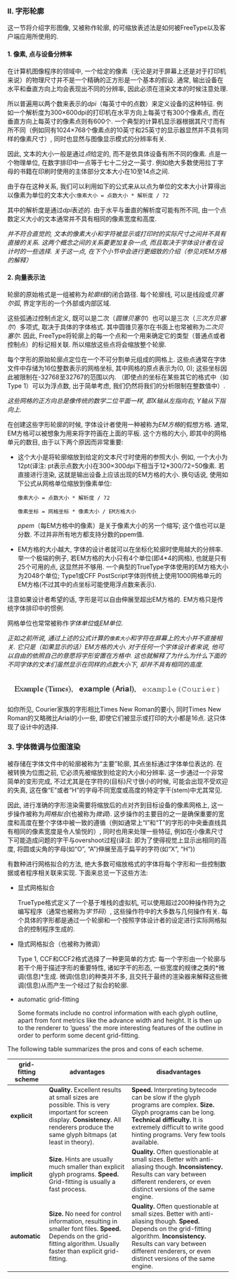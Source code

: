 ### II. 字形轮廓

这一节将介绍字形图像, 又被称作轮廓, 的可缩放表述法是如何被FreeType以及客户端应用所使用的.

#### 1. 像素, 点与设备分辨率

在计算机图像程序的领域中, 一个给定的像素（无论是对于屏幕上还是对于打印机来说）的物理尺寸并不是一个精确的正方形是一个基本的假设. 通常, 输出设备在水平和垂直方向上均会表现出不同的分辨率, 因此必须在渲染文本的时候注意处理.

所以普遍用以两个数来表示的*dpi*（每英寸中的点数）来定义设备的这种特征. 例如一个解析度为300×600dpi的打印机在水平方向上每英寸有300个像素点, 而在垂直方向上每英寸的像素点则有600个. 一个典型的计算机显示器根据其尺寸而有所不同（例如同有1024×768个像素点的10英寸和25英寸的显示器显然并不具有同样的像素尺寸）, 同时也显然与图像显示模式的分辨率有关.

因此, 文本的大小一般是通过*点*给定的, 而不是依具体设备有所不同的像素. 点是一个物理单位, 在数字排印中一点等于七十二分之一英寸. 例如绝大多数使用拉丁字母的书籍在印刷时使用的主体部分文本大小在10至14点之间.

由于存在这种关系, 我们可以利用如下的公式来从以点为单位的文本大小计算得出以像素为单位的文本大小:`像素大小 = 点数大小 * 解析度 / 72`

其中的解析度是通过*dpi*表述的. 由于水平与垂直的解析度可能有所不同, 由一个点数定义大小的文本通常并不具有相同的像素宽度和高度.

*并不符合直觉的, 文本的像素大小和字符被显示或打印时的实际尺寸之间并不具有直接的关系. 这两个概念之间的关系要更加复杂一点, 而且取决于字体设计者在设计时的一些选择.  关于这一点, 在下个小节中会进行更细致的介绍（参见对EM方格的解释）*

#### 2. 向量表示法

轮廓的原始格式是一组被称为*轮廓线*的闭合路径. 每个轮廓线, 可以是线段或*贝塞尔弧*, 界定字形的一个外部或内部区域.

这些弧通过控制点定义, 既可以是二次（*圆锥贝塞尔*）也可以是三次（*三次方贝塞尔*）多项式, 取决于具体的字体格式. 其中圆锥贝塞尔在书面上也常被称为*二次贝塞尔*. 因此, FreeType将轮廓上的每一个点和一个用来确定它的类型（普通点或者控制点）的标记相关联. 所以缩放这些点将会缩放整个轮廓.

每个字形的原始轮廓点定位在一个不可分割单元组成的网格上. 这些点通常在字体文件中存储为16位整数表示的网格坐标, 其中网格的原点表示为(0, 0); 这些坐标因此被限制在-32768至32767的范围以内. （即使点的坐标在某些其它的格式中（如Type 1）可以为浮点数, 出于简单考虑, 我们仍然将我们的分析限制在整数值中）.

*这些网格的正方向总是像传统的数学二位平面一样, 即X轴从左指向右, Y轴从下指向上.*

在创建这些字形轮廓的时候, 字体设计者使用一种被称为*EM方格*的假想方格. 通常, EM方格可以被想象为用来将字符画在上面的平板. 这个方格的大小, 即其中的网格单元的数目, 由于以下两个原因而非常重要:

- 这个大小是将轮廓缩放到给定的文本尺寸时使用的参照大小. 例如, 一个大小为12pt(译注: pt表示点数大小)在300×300dpi下相当于12\*300/72=50像素. 若直接进行渲染, 这就是输出设备上应该出现的EM方格的大小. 换句话说, 使用如下公式从网格单位缩放到像素单位:

  `像素大小 = 点数大小 * 解析度 / 72`

  `像素坐标 = 网格坐标 * 像素大小 / EM方格大小`

  *ppem*（每EM方格中的像素）是关于像素大小的另一个缩写; 这个值也可以是分数. 不过并非所有地方都支持分数的ppem值.

- EM方格的大小越大, 字体的设计者就可以在坐标化轮廓时使用越大的分辨率. 举一个极端的例子, 若EM方格的大小只有4个单位(即4\*4的网格), 也就是只有25个可用的点, 这显然并不够用. 一个典型的TrueType字体使用的EM方格大小为2048个单位; Type1或CFF PostScript字体则传统上使用1000网格单元的EM方格(不过其中的点坐标可能使用浮点数来表示).

注意如果设计者希望的话, 字形是可以自由伸展至超出EM方格的. EM方格只是传统字体排印中的惯例.

网格单位也常常被称作*字体单位*或*EM单位*.

*正如之前所说, 通过上述的公式计算的`像素大小`和字符在屏幕上的大小并不直接相关. 它只是（如果显示的话）EM方格的大小. 对于任何一个字体设计者来说, 他可以自由的依照自己的意愿将字形安置在方格中. 这也就解释了为什么为什么下面的不同字体的文本们虽然显示在同样的点数大小下, 却并不具有相同的高度.*

​            ![字体高度之间的比较](body_comparison.png)          

如你所见, Courier家族的字形相比Times New Roman的要小, 同时Times New Roman的又略微比Arial的小一些, 即使它们被显示或打印的大小都是16点. 这只体现了设计中的选择.

### 3. 字体微调与位图渲染

被存储在字体文件中的轮廓被称为“主要”轮廓, 其点坐标通过字体单位表达的. 在被转换为位图之前, 它必须先被缩放到给定的大小和分辨率. 这一步通过一个非常简单的变形完成, 不过尤其是在字符的(目标)尺寸很小的时候, 可能会出现不受欢迎的失真, 这在像“E”或者“H”的字母不同宽度或高度的特定字干(stem)中尤其常见.

因此, 进行准确的字形渲染需要将缩放后的点对齐到目标设备的像素网格上, 这一步操作被称为*网格拟合*(也被称为*微调*). 这步操作的主要目的之一是确保重要的宽度和高度在整个字体中被一致的遵循（例如通常上“I”和“T”的字形的中央垂直线具有相同的像素宽度是令人愉悦的）, 同时也用来处理一些特征, 例如在小像素尺寸下可能造成问题的字干与overshoot过程(译注: 即为了使得视觉上显示出相同的高度, 将圆或尖角的字母(如“O”, “A”)伸展至高于扁平的字符(如“X”, “H”))

有数种进行网格拟合的方法, 绝大多数可缩放格式的字体将每个字形和一些控制数据或者程序相关联来实现. 下面来总览一下这些方法:

- 显式网格拟合

  TrueType格式定义了一个基于堆栈的虚拟机, 可以使用超过200种操作符为之编写程序（通常也被称为*字节码*）, 这些操作符中的大多数与几何操作有关. 每个具体的字形都是通过一个轮廓和一个按照字体设计者的设定进行实际网格拟合的控制程序生成的.

- 隐式网格拟合（也被称为微调）

  Type 1, CCF和CCF2格式选择了一种更简单的方式: 每一个字形由一个轮廓与若干个用于描述字形的重要特性, 诸如字干的形态, 一些宽度的规律之类的*微调(信息)*生成. 微调(信息)的种类并不多, 且交托于最终的渲染器来解释这些微调(信息)从而产生一个经过了拟合的轮廓.

- automatic grid-fitting

  Some formats include no control information with each glyph outline, apart from font metrics like the advance width and height.  It is then up to the renderer to ‘guess’ the more interesting features of the outline in order to perform some decent grid-fitting.

The following table summarizes the pros and cons of each scheme.

| **grid-fitting scheme** | **advantages**                                               | **disadvantages**                                            |
| ----------------------- | ------------------------------------------------------------ | ------------------------------------------------------------ |
| **explicit**            | **Quality.**  Excellent results at small sizes                    are possible.  This is very important for screen                    display.                   **Consistency.**  All renderers produce the                    same glyph bitmaps (at least in theory). | **Speed.**  Interpreting bytecode can be slow                    if the glyph programs are complex.                   **Size.**  Glyph programs can be long.                                  **Technical difficulty.**  It is extremely                    difficult to write good hinting programs.  Very                    few tools available. |
| **implicit**            | **Size.**  Hints are usually much smaller than                    explicit glyph programs.                   **Speed.**  Grid-fitting is usually a fast                    process. | **Quality.**  Often questionable at small                    sizes.  Better with anti-aliasing though.                   **Inconsistency.**  Results can vary between                    different renderers, or even distinct versions of                    the same engine. |
| **automatic**           | **Size.**  No need for control information,                    resulting in smaller font files.                                  **Speed.**  Depends on the grid-fitting                    algorithm.  Usually faster than explicit                    grid-fitting. | **Quality.**  Often questionable at small                    sizes.  Better with anti-aliasing though.                   **Speed.**  Depends on the grid-fitting                    algorithm.                          **Inconsistency.**  Results can vary between                    different renderers, or even distinct versions                    of the same engine. |